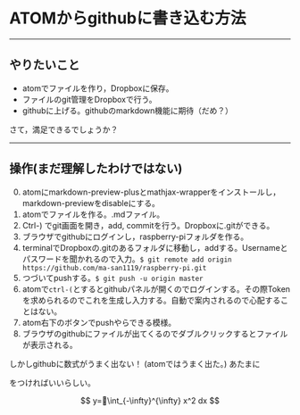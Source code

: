 ATOMからgithubに書き込む方法
============================

---
やりたいこと
-----------

- atomでファイルを作り，Dropboxに保存。
- ファイルのgit管理をDropboxで行う。
- githubに上げる。githubのmarkdown機能に期待（だめ？）


さて，満足できるでしょうか？

---
操作(まだ理解したわけではない)
--------------------------

0. atomにmarkdown-preview-plusとmathjax-wrapperをインストールし，markdown-previewをdisableにする。
1. atomでファイルを作る。.mdファイル。
2. Ctrl-) でgit画面を開き，add, commitを行う。Dropboxに.gitができる。
3. ブラウザでgithubにログインし，raspberry-piフォルダを作る。
4. terminalでDropboxの.gitのあるフォルダに移動し，addする。Usernameとパスワードを聞かれるので入力。`$ git remote add origin https://github.com/ma-san1119/raspberry-pi.git`
5. つづいてpushする。`$ git push -u origin master`
6. atomで`ctrl-(`とするとgithubパネルが開くのでログインする。その際Tokenを求められるのでこれを生成し入力する。自動で案内されるので心配することはない。
7. atom右下のボタンでpushやらできる模様。
8. ブラウザのgithubにファイルが出てくるのでダブルクリックするとファイルが表示される。

しかしgithubに数式がうまく出ない！ (atomではうまく出た。)
あたまに
<script src="https://cdnjs.cloudflare.com/ajax/libs/mathjax/2.7.0/MathJax.js?config=TeX-AMS-MML_HTMLorMML" type="text/javascript"></script>
をつければいいらしい。

$$
y=\int_{-\infty}^{\infty} x^2 dx
$$
